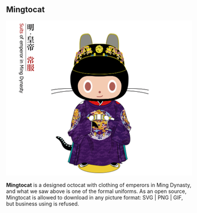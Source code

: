 ## Mingtocat

<p align="center"><img src="./Mingtocat.gif" title="Mingtocat" alt="Mingtocat"></img></p>

**Mingtocat** is a designed octocat with clothing of emperors in Ming Dynasty, and what we saw above is one of the formal uniforms. As an open source, Mingtocat is allowed to download in any picture format: SVG | PNG | GIF, but business using is refused.
